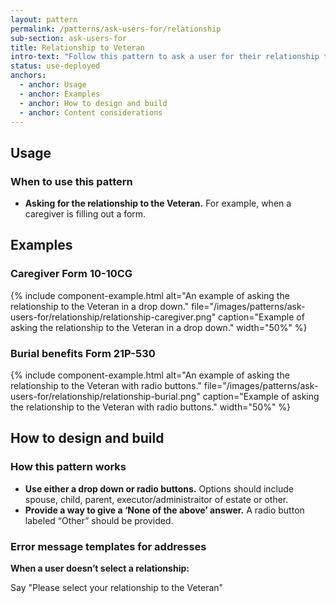 ```yaml
---
layout: pattern
permalink: /patterns/ask-users-for/relationship
sub-section: ask-users-for
title: Relationship to Veteran
intro-text: "Follow this pattern to ask a user for their relationship to the Veteran."
status: use-deployed
anchors:
  - anchor: Usage
  - anchor: Examples
  - anchor: How to design and build
  - anchor: Content considerations
---
```


## Usage

### When to use this pattern

* **Asking for the relationship to the Veteran.** For example, when a caregiver is filling out a form.
 
## Examples

### Caregiver Form 10-10CG

{% include component-example.html alt="An example of asking the relationship to the Veteran in a drop down." file="/images/patterns/ask-users-for/relationship/relationship-caregiver.png" caption="Example of asking the relationship to the Veteran in a drop down." width="50%" %}

### Burial benefits Form 21P-530

{% include component-example.html alt="An example of asking the relationship to the Veteran with radio buttons." file="/images/patterns/ask-users-for/relationship/relationship-burial.png" caption="Example of asking the relationship to the Veteran with radio buttons." width="50%" %}

## How to design and build 

### How this pattern works

- **Use either a drop down or radio buttons.** Options should include spouse, child, parent, executor/administraitor of estate or other.
- **Provide a way to give a ‘None of the above’ answer.** A radio button labeled “Other” should be provided.


### Error message templates for addresses

**When a user doesn’t select a relationship:**

Say "Please select your relationship to the Veteran"
